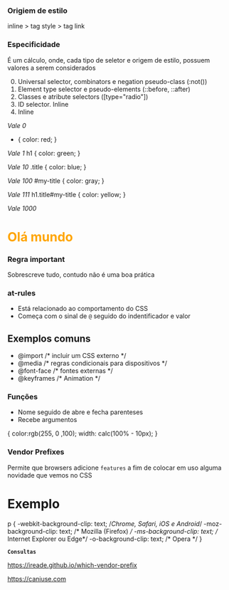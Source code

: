 ### Origiem de estilo

inline > tag style > tag link

### Especificidade

É um cálculo, onde, cada tipo de seletor e origem de estilo, possuem valores a serem
considerados

0. Universal selector, combinators e negation pseudo-class (:not())
1. Element type selector e pseudo-elements (::before, ::after)
10. Classes e atribute selectors ([type="radio"])
100. ID selector. Inline
1000. Inline


*Vale 0*
* {
  color: red;
}

*Vale 1*
h1 {
  color: green;
}

*Vale 10*
.title {
  color: blue;
}

*Vale 100*
#my-title {
  color: gray;
}

*Vale 111*
h1.title#my-title {
  color: yellow;
}

*Vale 1000*
<h1 style="color: orange";>Olá mundo</h1>

### Regra important

Sobrescreve tudo, contudo não é uma boa prática

### at-rules

* Está relacionado ao comportamento do CSS
* Começa com o sinal de `@` seguido do indentificador e valor

## Exemplos comuns 

- @import /* incluir um CSS externo */ 
- @media /* regras condicionais para dispositivos */
- @font-face /* fontes externas */
- @keyframes /* Animation */

### Funções

* Nome seguido de abre e fecha parenteses
* Recebe argumentos

{
  color:rgb(255, 0 ,100);
  width: calc(100% - 10px);
}

### Vendor Prefixes

Permite que browsers adicione `features`
a fim de colocar em uso alguma novidade que vemos no CSS

# Exemplo

p {
	-webkit-background-clip: text; /*Chrome, Safari, iOS e Android*/
	-moz-background-clip: text; /* Mozilla (Firefox) */
	-ms-background-clip: text; /* Internet Explorer ou Edge*/
	-o-background-clip: text; /* Opera */
}

**`Consultas`**

https://ireade.github.io/which-vendor-prefix

https://caniuse.com


